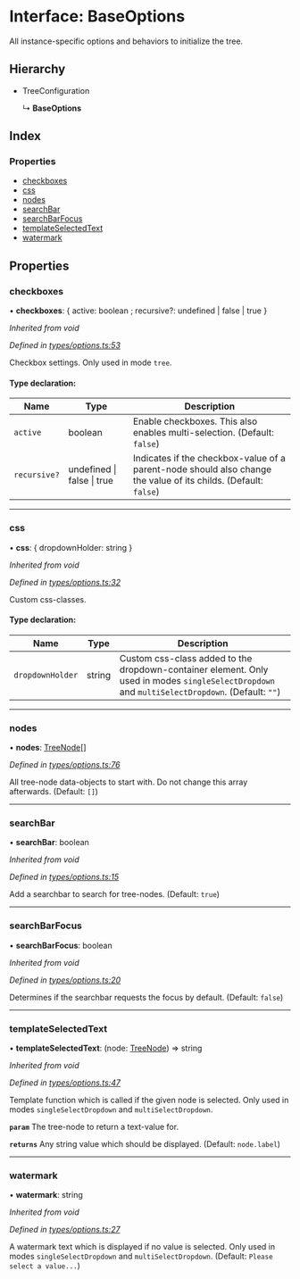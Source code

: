 # Interface: BaseOptions

All instance-specific options and behaviors to initialize the tree.

## Hierarchy

* TreeConfiguration

  ↳ **BaseOptions**

## Index

### Properties

* [checkboxes](baseoptions.md#checkboxes)
* [css](baseoptions.md#css)
* [nodes](baseoptions.md#nodes)
* [searchBar](baseoptions.md#searchbar)
* [searchBarFocus](baseoptions.md#searchbarfocus)
* [templateSelectedText](baseoptions.md#templateselectedtext)
* [watermark](baseoptions.md#watermark)

## Properties

### checkboxes

•  **checkboxes**: { active: boolean ; recursive?: undefined \| false \| true  }

*Inherited from void*

*Defined in [types/options.ts:53](https://github.com/ckotzbauer/simple-tree-component/blob/b8593e9/src/types/options.ts#L53)*

Checkbox settings.
Only used in mode `tree`.

#### Type declaration:

Name | Type | Description |
------ | ------ | ------ |
`active` | boolean | Enable checkboxes. This also enables multi-selection. (Default: `false`) |
`recursive?` | undefined \| false \| true | Indicates if the checkbox-value of a parent-node should also change the value of its childs. (Default: `false`) |

___

### css

•  **css**: { dropdownHolder: string  }

*Inherited from void*

*Defined in [types/options.ts:32](https://github.com/ckotzbauer/simple-tree-component/blob/b8593e9/src/types/options.ts#L32)*

Custom css-classes.

#### Type declaration:

Name | Type | Description |
------ | ------ | ------ |
`dropdownHolder` | string | Custom css-class added to the dropdown-container element. Only used in modes `singleSelectDropdown` and `multiSelectDropdown`. (Default: `""`) |

___

### nodes

•  **nodes**: [TreeNode](treenode.md)[]

*Defined in [types/options.ts:76](https://github.com/ckotzbauer/simple-tree-component/blob/b8593e9/src/types/options.ts#L76)*

All tree-node data-objects to start with. Do not change this array afterwards.
(Default: `[]`)

___

### searchBar

•  **searchBar**: boolean

*Inherited from void*

*Defined in [types/options.ts:15](https://github.com/ckotzbauer/simple-tree-component/blob/b8593e9/src/types/options.ts#L15)*

Add a searchbar to search for tree-nodes. (Default: `true`)

___

### searchBarFocus

•  **searchBarFocus**: boolean

*Inherited from void*

*Defined in [types/options.ts:20](https://github.com/ckotzbauer/simple-tree-component/blob/b8593e9/src/types/options.ts#L20)*

Determines if the searchbar requests the focus by default. (Default: `false`)

___

### templateSelectedText

•  **templateSelectedText**: (node: [TreeNode](treenode.md)) => string

*Inherited from void*

*Defined in [types/options.ts:47](https://github.com/ckotzbauer/simple-tree-component/blob/b8593e9/src/types/options.ts#L47)*

Template function which is called if the given node is selected.
Only used in modes `singleSelectDropdown` and `multiSelectDropdown`.

**`param`** The tree-node to return a text-value for.

**`returns`** Any string value which should be displayed. (Default: `node.label`)

___

### watermark

•  **watermark**: string

*Inherited from void*

*Defined in [types/options.ts:27](https://github.com/ckotzbauer/simple-tree-component/blob/b8593e9/src/types/options.ts#L27)*

A watermark text which is displayed if no value is selected.
Only used in modes `singleSelectDropdown` and `multiSelectDropdown`.
(Default: `Please select a value...`)

